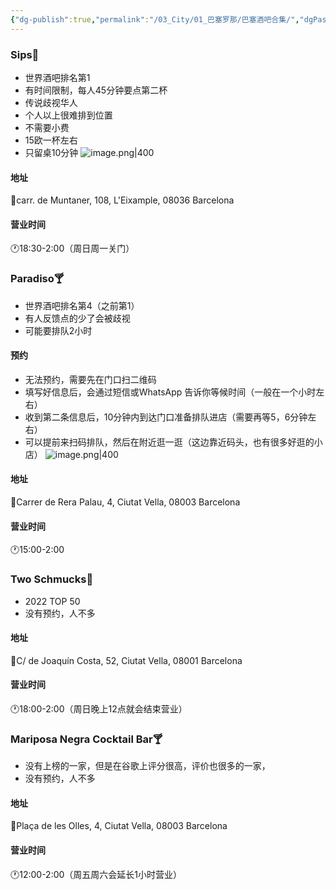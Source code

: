 ```yaml
---
{"dg-publish":true,"permalink":"/03_City/01_巴塞罗那/巴塞酒吧合集/","dgPassFrontmatter":true}
---
```


### Sips🍹
+ 世界酒吧排名第1
+ 有时间限制，每人45分钟要点第二杯
+ 传说歧视华人
+ 个人以上很难排到位置
+ 不需要小费
+ 15欧一杯左右
+ 只留桌10分钟
![image.png|400](https://obsidan-1314364309.cos.ap-beijing.myqcloud.com/obsidan/20250304021420009.png)
#### 地址
📍carr. de Muntaner, 108, L'Eixample, 08036 Barcelona
#### 营业时间
🕐18:30-2:00（周日周一关门）
	
### Paradiso🍸
+ 世界酒吧排名第4（之前第1）
+  有人反馈点的少了会被歧视
+ 可能要排队2小时
#### 预约
+ 无法预约，需要先在门口扫二维码
+ 填写好信息后，会通过短信或WhatsApp 告诉你等候时间（一般在一个小时左右） 
+ 收到第二条信息后，10分钟内到达门口准备排队进店（需要再等5，6分钟左右） 
+ 可以提前来扫码排队，然后在附近逛一逛（这边靠近码头，也有很多好逛的小店）
![image.png|400](https://obsidan-1314364309.cos.ap-beijing.myqcloud.com/obsidan/20250304021705485.png)

#### 地址
📍Carrer de Rera Palau, 4, Ciutat Vella, 08003 Barcelona
#### 营业时间
🕐15:00-2:00
	
### Two Schmucks🍹
+ 2022 TOP 50
+ 没有预约，人不多
#### 地址
📍C/ de Joaquín Costa, 52, Ciutat Vella, 08001 Barcelona
#### 营业时间 
🕐18:00-2:00（周日晚上12点就会结束营业）
	
### Mariposa Negra Cocktail Bar🍸
+ 没有上榜的一家，但是在谷歌上评分很高，评价也很多的一家，
+ 没有预约，人不多
#### 地址
📍Plaça de les Olles, 4, Ciutat Vella, 08003 Barcelona
#### 营业时间
🕐12:00-2:00（周五周六会延长1小时营业）
